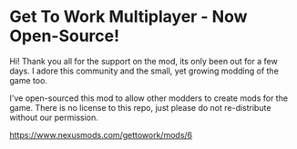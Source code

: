 # Get To Work Multiplayer - Now Open-Source!

Hi!
Thank you all for the support on the mod, its only been out for a few days.
I adore this community and the small, yet growing modding of the game too.

I've open-sourced this mod to allow other modders to create mods for the game.
There is no license to this repo, just please do not re-distribute without our permission.

https://www.nexusmods.com/gettowork/mods/6
